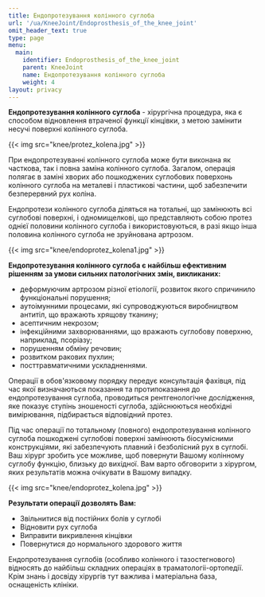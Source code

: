 ```yaml
---
title: Ендопротезування колінного суглоба
url: '/ua/KneeJoint/Endoprosthesis_of_the_knee_joint'
omit_header_text: true
type: page
menu:
  main:
    identifier: Endoprosthesis_of_the_knee_joint
    parent: KneeJoint
    name: Ендопротезування колінного суглоба
    weight: 4
layout: privacy
---
```


**Ендопротезування колінного суглоба** - хірургічна процедура, яка є способом відновлення втраченої функції кінцівки, з метою замінити несучі поверхні колінного суглоба.

{{< img src="knee/protez_kolena.jpg" >}}

При ендопротезуванні колінного суглоба може бути виконана як часткова, так і повна заміна колінного суглоба. Загалом, операція полягає в заміні хворих або пошкоджених суглобових поверхонь колінного суглоба на металеві і пластикові частини, щоб забезпечити безперервний рух коліна.

Ендопротези колінного суглоба діляться на тотальні, що замінюють всі суглобові поверхні, і одномищелкові, що представляють собою протез однієї половини колінного суглоба і використовуються, в разі якщо інша половина колінного суглоба не зруйнована артрозом.

{{< img src="knee/endoprotez_kolena1.jpg" >}}

**Ендопротезування колінного суглоба є найбільш ефективним рішенням за умови сильних патологічних змін, викликаних:**
- деформуючим артрозом різної етіології, розвиток якого спричинило функціональні порушення;
- аутоімунними процесами, які супроводжуються виробництвом антитіл, що вражають хрящову тканину;
- асептичним некрозом;
- інфекційними захворюваннями, що вражають суглобову поверхню, наприклад, псоріазу;
- порушенням обміну речовин;
- розвитком ракових пухлин;
- посттравматичними ускладненнями.

Операції в обов'язковому порядку передує консультація фахівця, під час якої визначаються показання та протипоказання до ендопротезування суглоба, проводиться рентгенологічне дослідження, яке показує ступінь зношеності суглоба, здійснюються необхідні вимірювання, підбирається відповідний протез.

Під час операції по тотальному (повного) ендопротезування колінного суглоба пошкоджені суглобові поверхні замінюють біосумісними конструкціями, які забезпечують плавний і безболісний рух в суглобі. Ваш хірург зробить усе можливе, щоб повернути Вашому колінному суглобу функцію, близьку до вихідної. Вам варто обговорити з хірургом, яких результатів можна очікувати в Вашому випадку.

{{< img src="knee/endoprotez_kolena.jpg" >}}

**Результати операції дозволять Вам:**
- Звільнитися від постійних болів у суглобі
- Відновити рух суглоба
- Виправити викривлення кінцівки
- Повернутися до нормального здорового життя

Ендопротезування суглобів (особливо колінного і тазостегнового) відносять до найбільш складних операціях в траматологіі-ортопедії. Крім знань і досвіду хірургів тут важлива і матеріальна база, оснащеність клініки.

 




